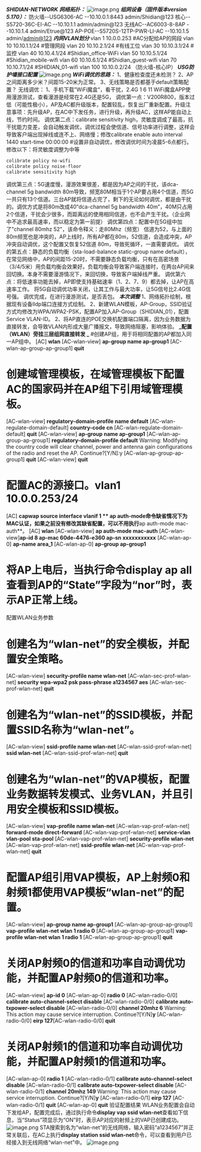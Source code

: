 **_SHIDIAN-NETWORK_**
**_网络拓扑：_**
![image.png](https://cdn.nlark.com/yuque/0/2024/png/40407567/1711724758788-031eda17-2d6c-42a9-b1d0-948b65208ca4.png#averageHue=%23fafafa&clientId=u8ce9441b-32f8-4&from=paste&id=ue57a36a6&originHeight=828&originWidth=1648&originalType=url&ratio=1.25&rotation=0&showTitle=false&size=153019&status=done&style=none&taskId=uea2844c8-5349-45ba-b192-ae8b846f26c&title=)
**_组网设备（固件版本version 5.170）：_**
防火墙--USG6306-AC --10.10.0.1:8443 admin/Shidian@123
核心--S5720-36C-EI-AC --10.10.1.1 admin/admin@123
无线AC--AC6003-8-8AP --10.10.1.4 admin/Etrue@123
AP-POE--S5720S-12TP-PWR-LI-AC --10.10.1.5 admin/[admin@123](http://admin@123)
**_内网VLAN划分_**
vlan 1 10.0.0.253 #AC分配给AP的网段
vlan 10 10.10.1.1/24 #管理网段
vlan 20 10.10.2.1/24 #有线工位
vlan 30 10.10.3.1/24 #监控
vlan 40 10.10.4.1/24 #Shidian_office-WiFi
vlan 50 10.10.5.1/24 #Shidian_mobile-wifi
vlan 60 10.10.6.1/24 #Shidian_guest-wifi
vlan 70 10.10.7.1/24 #SHIDIAN_01-wifi
vlan 100 10.10.0.2/24 （防火墙-核心IP）
**_USG防护墙接口配置_**
![image.png](https://cdn.nlark.com/yuque/0/2024/png/40407567/1711724768884-621ffc36-5418-4320-92bd-366ffc0b34a7.png#averageHue=%23e1e4ec&clientId=u8ce9441b-32f8-4&from=paste&height=413&id=u205fddaa&originHeight=516&originWidth=1545&originalType=binary&ratio=1.25&rotation=0&showTitle=false&size=377670&status=done&style=none&taskId=u33dc2dbb-3534-4b36-9bf3-d393c7fc739&title=&width=1236)
**_WiFi调优的思路：_**
1、健康检查度还未检测？
2、AP之间距离多少米？间距15-20米为正常。
3、无线策略是否都基于default策略配置？
无线调优：
1、手机下载”WiFi魔盒“，看干扰，2.4G 1 6 11
WiFi魔盒APP使用漫游测试，查看漫游是经常在2.4G还是5G，
调优第一点：V200R800，版本过低（可能性极小），AP及AC都升级版本，配置较乱，恢复出厂重新配置。升级注意事项：先升级AP，在AC中下发任务，进行升级，再升级AC，这样AP能自动上线，节约时间。
调优第二点：calibrate sensitivity high，灵敏度调成了最高，抗干扰能力变差，会自动触发调优，调优过程会使信道、信号功率进行调整，这样会导致客户端出现掉线或连不上、网络慢；修改calibrate enable auto interval 1440 start-time 00:00:00 #设置非自动调优，修改调优时间为凌晨5-6点都行。
修改以下：将灵敏度调整为中等
```python
colibrate policy no-wifi
colibrate policy noise-floor
calibrate sensitivity high
```
调优第三点：5G速度慢，漫游效果很差，都是因为AP之间的干扰，该dca-channel 5g bandwidth 80m导致，频宽80M相当于1个AP要占用4个信道，而5G一共只有13个信道。三台AP就将信道占完了，剩下的无论如何调优，都是由干扰的。调优方式是将80m改成40“dca-channel 5g bandwidth 40m”，40M只占用2个信道，干扰会少很多，而距离远的使用相同信道，也不会产生干扰。（企业网中不追求最高速率，而以稳定为第一前提）
调优第四点：配置中在5G组中加了"channel 80mhz 52"，该命令释义：走80Mhz（频宽） 信道为52，与上面的80m频宽也是冲突的，AP上线时，所有AP都在80m，52信道，会造成冲突，AP冲突自动调优，这个配置又恢复52信道 80m，导致死循环，一直需要调优。
调优的第五点：静态的负载均衡（sta-load-balance static-group name default），在常见网络中，AP的间距15-20时，不需要静态负载均衡，只有在高密场景（3/4/5米）用负载均衡会效果好。负载均衡会导致客户端连接时，在两台AP间来回切换。本身不需要漫游情况下，来回切换，导致客户端掉线严重。
调优第六点：将低速率功能去掉，AP即使支持基础速率（1、2、7、9）都去掉，让AP在高速率工作。
将5G自动调优功率关闭，让其工作与最大功率，让5G信号比2.4G信号强。
调优完成，在进行漫游测试，是否丢包。
**_本次调整_**
1、网络拓扑绘制，根据现有设备lldp端口连接方式绘制。
2、新建WLAN模板，AP-Group，SSID验证方式均修改为WPA/WPA2-PSK，配置AP加入AP-Group（SHIDIAN_01），配置Service VLAN-ID。
2、将AP直连的POE交换机配置端口隔离，因为业务数据为直接转发，会导致VLAN内形成大量广播报文，导致网络阻塞，影响体验。
**_配置（WLAN）旁挂三层组网直接转发 _**
#创建AP组，用于将相同配置的AP都加入同一AP组中。
[AC] **wlan**
[AC-wlan-view] **ap-group name ap-group1**
[AC-wlan-ap-group-ap-group1] **quit**
# 创建域管理模板，在域管理模板下配置AC的国家码并在AP组下引用域管理模板。
[AC-wlan-view] **regulatory-domain-profile name default**
[AC-wlan-regulate-domain-default] **country-code cn**
[AC-wlan-regulate-domain-default] **quit**
[AC-wlan-view] **ap-group name ap-group1**
[AC-wlan-ap-group-ap-group1] **regulatory-domain-profile default**
Warning: Modifying the country code will clear channel, power and antenna gain configurations of the radio and reset the AP. Continue?[Y/N]:y 
[AC-wlan-ap-group-ap-group1] **quit**
[AC-wlan-view] **quit**
# 配置AC的源接口。vlan1 10.0.0.253/24
[AC] **capwap source interface vlanif 1 **
**ap auth-mode**命令缺省情况下为MAC认证，如果之前没有修改其缺省配置，可以不用执行**ap auth-mode mac-auth**。
[AC] **wlan**
[AC-wlan-view] **ap auth-mode mac-auth**
[AC-wlan-view]**ap-id 8 ap-mac 60de-4476-e360 ap-sn xxxxxxxxxxx**
[AC-wlan-ap-0] **ap-name area_1**
[AC-wlan-ap-0] **ap-group ap-group1**
# 将AP上电后，当执行命令**display ap all**查看到AP的“State”字段为“nor”时，表示AP正常上线。
配置WLAN业务参数
# 创建名为“wlan-net”的安全模板，并配置安全策略。
[AC-wlan-view] **security-profile name wlan-net**
[AC-wlan-sec-prof-wlan-net] **security wpa-wpa2 psk pass-phrase a1234567 aes**
[AC-wlan-sec-prof-wlan-net] **quit**
# 创建名为“wlan-net”的SSID模板，并配置SSID名称为“wlan-net”。
[AC-wlan-view] **ssid-profile name wlan-net**
[AC-wlan-ssid-prof-wlan-net] **ssid wlan-net**
[AC-wlan-ssid-prof-wlan-net] **quit**
# 创建名为“wlan-net”的VAP模板，配置业务数据转发模式、业务VLAN，并且引用安全模板和SSID模板。
[AC-wlan-view] **vap-profile name wlan-net**
[AC-wlan-vap-prof-wlan-net] **forward-mode direct-forward**
[AC-wlan-vap-prof-wlan-net] **service-vlan vlan-pool sta-pool**
[AC-wlan-vap-prof-wlan-net] **security-profile wlan-net**
[AC-wlan-vap-prof-wlan-net] **ssid-profile wlan-net**
[AC-wlan-vap-prof-wlan-net] **quit**
# 配置AP组引用VAP模板，AP上射频0和射频1都使用VAP模板“wlan-net”的配置。
[AC-wlan-view] **ap-group name ap-group1**
[AC-wlan-ap-group-ap-group1] **vap-profile wlan-net wlan 1 radio 0**
[AC-wlan-ap-group-ap-group1] **vap-profile wlan-net wlan 1 radio 1**
[AC-wlan-ap-group-ap-group1] **quit**
# 关闭AP射频0的信道和功率自动调优功能，并配置AP射频0的信道和功率。
[AC-wlan-view] **ap-id 0**
[AC-wlan-ap-0] **radio 0**
[AC-wlan-radio-0/0] **calibrate auto-channel-select disable**
[AC-wlan-radio-0/0] **calibrate auto-txpower-select disable**
[AC-wlan-radio-0/0] **channel 20mhz 6**
Warning: This action may cause service interruption. Continue?[Y/N]**y**
 [AC-wlan-radio-0/0] **eirp 127**[AC-wlan-radio-0/0] **quit**
# 关闭AP射频1的信道和功率自动调优功能，并配置AP射频1的信道和功率。
[AC-wlan-ap-0] **radio 1**
[AC-wlan-radio-0/1] **calibrate auto-channel-select disable**
[AC-wlan-radio-0/1] **calibrate auto-txpower-select disable**
[AC-wlan-radio-0/1] **channel 20mhz 149**
Warning: This action may cause service interruption. Continue?[Y/N]**y**
[AC-wlan-radio-0/1] **eirp 127**
[AC-wlan-radio-0/1] **quit**
[AC-wlan-ap-0] **quit**
验证配置结果
WLAN业务配置会自动下发给AP，配置完成后，通过执行命令**display vap ssid wlan-net**查看如下信息，当“Status”项显示为“ON”时，表示AP对应的射频上的VAP已创建成功。
![image.png](https://cdn.nlark.com/yuque/0/2024/png/40407567/1711724759241-50f7260b-69df-4cbc-963a-a630c4beee0c.png#averageHue=%2334475b&clientId=u8ce9441b-32f8-4&from=paste&id=u85ee9fa5&originHeight=552&originWidth=1150&originalType=url&ratio=1.25&rotation=0&showTitle=false&size=789291&status=done&style=none&taskId=u62216830-bac0-4727-9c3a-3098c17fdf1&title=)
STA搜索到名为“wlan-net”的无线网络，输入密码“a1234567”并正常关联后，在AC上执行**display station ssid wlan-net**命令，可以查看到用户已经接入到无线网络“wlan-net”中。
![image.png](https://cdn.nlark.com/yuque/0/2024/png/40407567/1711724759249-d515ce9f-d739-4c49-8038-883698d94905.png#averageHue=%23182230&clientId=u8ce9441b-32f8-4&from=paste&id=u50da59a4&originHeight=472&originWidth=1133&originalType=url&ratio=1.25&rotation=0&showTitle=false&size=668144&status=done&style=none&taskId=uca3cf425-a346-4a08-8d35-f44f62fc1c8&title=)
